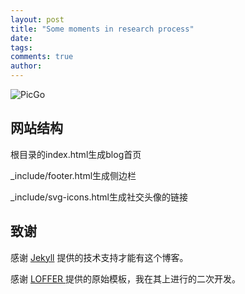 ```yaml
---
layout: post
title: "Some moments in research process"
date:  
tags:
comments: true
author: 
---
```


<!-- more -->



![PicGo](https://raw.githubusercontent.com/lemonchann/lemonchann.github.io/master/images/j1.jpg)



## 网站结构

根目录的index.html生成blog首页

_include/footer.html生成侧边栏

_include/svg-icons.html生成社交头像的链接



## 致谢

感谢 [Jekyll](https://www.jekyll.com.cn/) 提供的技术支持才能有这个博客。

感谢 [LOFFER ](https://fromendworld.github.io/LOFFER/document/)提供的原始模板，我在其上进行的二次开发。

